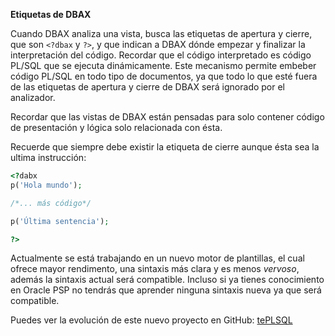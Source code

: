 <p class="page-header1"><b>Etiquetas de DBAX</b></p>

Cuando DBAX analiza una vista, busca las etiquetas de apertura y cierre, que son `<?dbax` y `?>`, y que indican a DBAX dónde empezar y finalizar la interpretación del código. Recordar que el código interpretado es código PL/SQL que se ejecuta dinámicamente. Este mecanismo permite embeber código PL/SQL en todo tipo de documentos, ya que todo lo que esté fuera de las etiquetas de apertura y cierre de DBAX será ignorado por el analizador.

Recordar que las vistas de DBAX están pensadas para solo contener código de presentación y lógica solo relacionada con ésta. 

Recuerde que siempre debe existir la etiqueta de cierre aunque ésta sea la ultima instrucción:
```php
<?dabx
p('Hola mundo');

/*... más código*/

p('Última sentencia');

?>
```


Actualmente se está trabajando en un nuevo motor de plantillas, el cual ofrece mayor rendimento, una sintaxis más clara y es menos *vervoso*, además la sintaxis actual será compatible. Incluso si ya tienes conocimiento en Oracle PSP no tendrás que aprender ninguna sintaxis nueva ya que será compatible.

Puedes ver la evolución de este nuevo proyecto en GitHub: [tePLSQL](https://github.com/osalvador/tePLSQL)